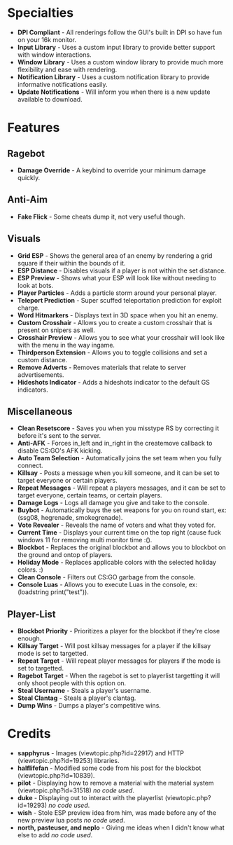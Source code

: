 # Specialties
* **DPI Compliant** - All renderings follow the GUI's built in DPI so have fun on your 16k monitor.
* **Input Library** - Uses a custom input library to provide better support with window interactions.
* **Window Library** - Uses a custom window library to provide much more flexibility and ease with rendering.
* **Notification Library** - Uses a custom notification library to provide informative notifications easily.
* **Update Notifications** - Will inform you when there is a new update available to download.

# Features

## Ragebot
* **Damage Override** - A keybind to override your minimum damage quickly.

## Anti-Aim
* **Fake Flick** - Some cheats dump it, not very useful though.

## Visuals
* **Grid ESP** - Shows the general area of an enemy by rendering a grid square if their within the bounds of it.
* **ESP Distance** - Disables visuals if a player is not within the set distance.
* **ESP Preview** - Shows what your ESP will look like without needing to look at bots.
* **Player Particles** - Adds a particle storm around your personal player.
* **Teleport Prediction** - Super scuffed teleportation prediction for exploit charge.
* **Word Hitmarkers** - Displays text in 3D space when you hit an enemy.
* **Custom Crosshair** - Allows you to create a custom crosshair that is present on snipers as well.
* **Crosshair Preview** - Allows you to see what your crosshair will look like with the menu in the way ingame.
* **Thirdperson Extension** - Allows you to toggle collisions and set a custom distance.
* **Remove Adverts** - Removes materials that relate to server advertisements.
* **Hideshots Indicator** - Adds a hideshots indicator to the default GS indicators.

## Miscellaneous
* **Clean Resetscore** - Saves you when you misstype RS by correcting it before it's sent to the server.
* **Anti-AFK** - Forces in_left and in_right in the createmove callback to disable CS:GO's AFK kicking.
* **Auto Team Selection** - Automatically joins the set team when you fully connect.
* **Killsay** - Posts a message when you kill someone, and it can be set to target everyone or certain players.
* **Repeat Messages** - Will repeat a players messages, and it can be set to target everyone, certain teams, or certain players. 
* **Damage Logs** - Logs all damage you give and take to the console.
* **Buybot** - Automatically buys the set weapons for you on round start, ex: (ssg08, hegrenade, smokegrenade).
* **Vote Revealer** - Reveals the name of voters and what they voted for.
* **Current Time** - Displays your current time on the top right (cause fuck windows 11 for removing multi monitor time :().
* **Blockbot** - Replaces the original blockbot and allows you to blockbot on the ground and ontop of players.
* **Holiday Mode** - Replaces applicable colors with the selected holiday colors. :)
* **Clean Console** - Filters out CS:GO garbage from the console.
* **Console Luas** - Allows you to execute Luas in the console, ex: (loadstring print("test")).

## Player-List
* **Blockbot Priority** - Prioritizes a player for the blockbot if they're close enough.
* **Killsay Target** - Will post killsay messages for a player if the killsay mode is set to targetted.
* **Repeat Target** - Will repeat player messages for players if the mode is set to targetted.
* **Ragebot Target** - When the ragebot is set to playerlist targetting it will only shoot people with this option on.
* **Steal Username** - Steals a player's username.
* **Steal Clantag** - Steals a player's clantag.
* **Dump Wins** - Dumps a player's competitive wins.

# Credits
* **sapphyrus** - Images (viewtopic.php?id=22917) and HTTP (viewtopic.php?id=19253) libraries.
* **halflifefan** - Modified some code from his post for the blockbot (viewtopic.php?id=10839).
* **pilot** - Displaying how to remove a material with the material system (viewtopic.php?id=31518) *no code used*.
* **duke** - Displaying out to interact with the playerlist (viewtopic.php?id=19293) *no code used*.
* **wish** - Stole ESP preview idea from him, was made before any of the new preview lua posts *no code used*.
* **north, pasteuser, and neplo** - Giving me ideas when I didn't know what else to add *no code used*.
